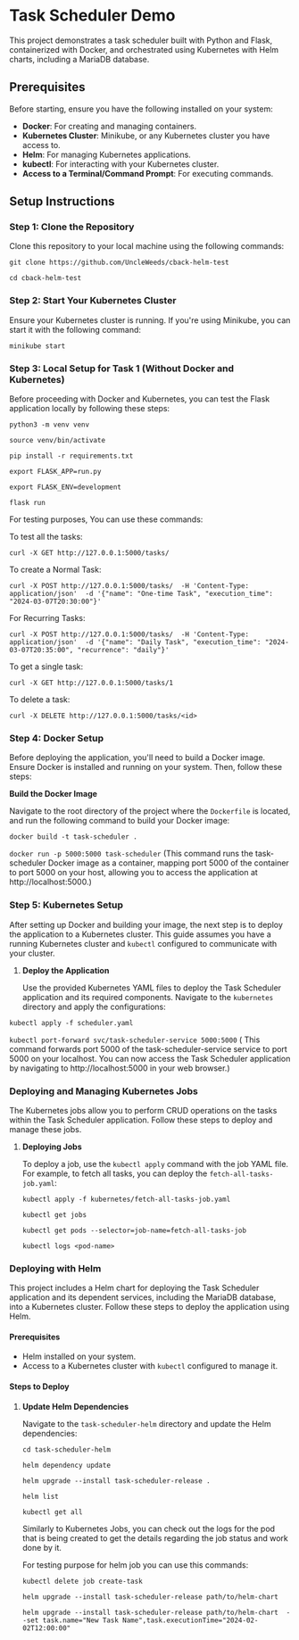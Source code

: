 # Task Scheduler Demo

This project demonstrates a task scheduler built with Python and Flask, containerized with Docker, and orchestrated using Kubernetes with Helm charts, including a MariaDB database.

## Prerequisites

Before starting, ensure you have the following installed on your system:
- **Docker**: For creating and managing containers.
- **Kubernetes Cluster**: Minikube, or any Kubernetes cluster you have access to.
- **Helm**: For managing Kubernetes applications.
- **kubectl**: For interacting with your Kubernetes cluster.
- **Access to a Terminal/Command Prompt**: For executing commands.

## Setup Instructions

### Step 1: Clone the Repository

Clone this repository to your local machine using the following commands:

`git clone https://github.com/UncleWeeds/cback-helm-test`

`cd cback-helm-test` 

### Step 2: Start Your Kubernetes Cluster

Ensure your Kubernetes cluster is running. If you're using Minikube, you can start it with the following command:

`minikube start`

### Step 3: Local Setup for Task 1 (Without Docker and Kubernetes)

Before proceeding with Docker and Kubernetes, you can test the Flask application locally by following these steps:

`python3 -m venv venv`

`source venv/bin/activate`

`pip install -r requirements.txt`

`export FLASK_APP=run.py`

`export FLASK_ENV=development`

`flask run`

For testing purposes, You can use these commands:

To test all the tasks:

`curl -X GET http://127.0.0.1:5000/tasks/`

To create a Normal Task:

`curl -X POST http://127.0.0.1:5000/tasks/ 
-H 'Content-Type: application/json' 
-d '{"name": "One-time Task", "execution_time": "2024-03-07T20:30:00"}'`

For Recurring Tasks: 

`curl -X POST http://127.0.0.1:5000/tasks/ 
-H 'Content-Type: application/json' 
-d '{"name": "Daily Task", "execution_time": "2024-03-07T20:35:00", "recurrence": "daily"}'`

To get a single task: 

`curl -X GET http://127.0.0.1:5000/tasks/1`

To delete a task: 

`curl -X DELETE http://127.0.0.1:5000/tasks/<id>`


### Step 4: Docker Setup

Before deploying the application, you'll need to build a Docker image. Ensure Docker is installed and running on your system. Then, follow these steps:

**Build the Docker Image**

   Navigate to the root directory of the project where the `Dockerfile` is located, and run the following command to build your Docker image:

   `docker build -t task-scheduler .`

   `docker run -p 5000:5000 task-scheduler` (This command runs the task-scheduler Docker image as a container, mapping port 5000 of the container to port 5000 on your host, allowing you to access the application at http://localhost:5000.)

### Step 5: Kubernetes Setup

After setting up Docker and building your image, the next step is to deploy the application to a Kubernetes cluster. This guide assumes you have a running Kubernetes cluster and `kubectl` configured to communicate with your cluster.

1. **Deploy the Application**

   Use the provided Kubernetes YAML files to deploy the Task Scheduler application and its required components. Navigate to the `kubernetes` directory and apply the configurations:

  `kubectl apply -f scheduler.yaml`

  `kubectl port-forward svc/task-scheduler-service 5000:5000` ( This command forwards port 5000 of the task-scheduler-service service to port 5000 on your localhost. You can now access the Task Scheduler application by navigating to http://localhost:5000 in your web browser.)

   ### Deploying and Managing Kubernetes Jobs

The Kubernetes jobs allow you to perform CRUD operations on the tasks within the Task Scheduler application. Follow these steps to deploy and manage these jobs.

1. **Deploying Jobs**

   To deploy a job, use the `kubectl apply` command with the job YAML file. For example, to fetch all tasks, you can deploy the `fetch-all-tasks-job.yaml`:

   `kubectl apply -f kubernetes/fetch-all-tasks-job.yaml`

   `kubectl get jobs`

   `kubectl get pods --selector=job-name=fetch-all-tasks-job`

   `kubectl logs <pod-name>`

### Deploying with Helm

This project includes a Helm chart for deploying the Task Scheduler application and its dependent services, including the MariaDB database, into a Kubernetes cluster. Follow these steps to deploy the application using Helm.

#### Prerequisites

- Helm installed on your system.
- Access to a Kubernetes cluster with `kubectl` configured to manage it.

#### Steps to Deploy

1. **Update Helm Dependencies**

   Navigate to the `task-scheduler-helm` directory and update the Helm dependencies:

   `cd task-scheduler-helm`
   
   `helm dependency update`

   `helm upgrade --install task-scheduler-release .`

   `helm list`

   `kubectl get all`

   Similarly to Kubernetes Jobs, you can check out the logs for the pod that is being created to get the details regarding the job status and work done by it.

   For testing purpose for helm job you can use this commands:

   `kubectl delete job create-task`

   `helm upgrade --install task-scheduler-release path/to/helm-chart`

   `helm upgrade --install task-scheduler-release path/to/helm-chart 
  --set task.name="New Task Name",task.executionTime="2024-02-02T12:00:00"`

   

  
